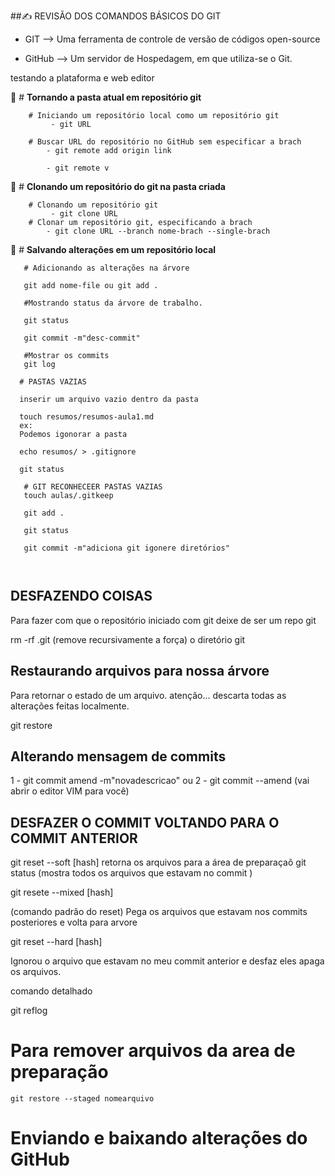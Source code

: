 ##✍️ REVISÃO DOS COMANDOS BÁSICOS DO GIT

- GIT    --> Uma ferramenta de controle de versão de códigos open-source 

- GitHub --> Um servidor de Hospedagem, em que utiliza-se o Git.

testando a plataforma e web editor

🔗 # **Tornando a pasta atual em repositório git**
```
    # Iniciando um repositório local como um repositório git
         - git URL
    
    # Buscar URL do repositório no GitHub sem especificar a brach
        - git remote add origin link

        - git remote v

```

🔗 # **Clonando um repositório do git na pasta criada**
```
    # Clonando um repositório git
         - git clone URL
    # Clonar um repositório git, especificando a brach 
        - git clone URL --branch nome-brach --single-brach

```

🔗 # **Salvando alterações em um repositório local**
``` 
   # Adicionando as alterações na árvore

   git add nome-file ou git add . 

   #Mostrando status da árvore de trabalho.
   
   git status 

   git commit -m"desc-commit"

   #Mostrar os commits
   git log

  # PASTAS VAZIAS

  inserir um arquivo vazio dentro da pasta

  touch resumos/resumos-aula1.md
  ex:
  Podemos igonorar a pasta 

  echo resumos/ > .gitignore
  
  git status

   # GIT RECONHECEER PASTAS VAZIAS
   touch aulas/.gitkeep

   git add .

   git status

   git commit -m"adiciona git igonere diretórios"



```

## DESFAZENDO COISAS

Para fazer com que o repositório iniciado com git deixe de ser um repo git

rm -rf .git 
(remove recursivamente a força) o diretório git 

## Restaurando arquivos para nossa árvore

Para retornar o estado de um arquivo.
atenção...
descarta todas as alterações feitas localmente.

git restore

## Alterando mensagem de commits
1 - git commit amend -m"novadescricao"
ou
2 - git commit --amend (vai abrir o editor VIM para você)

## DESFAZER O COMMIT VOLTANDO PARA O COMMIT ANTERIOR

git reset --soft [hash] 
retorna os arquivos para a área de preparaçaõ 
git status (mostra todos os arquivos que estavam no commit )

git resete --mixed [hash] 

(comando padrão do reset) Pega os arquivos que estavam nos commits posteriores e volta para arvore

git reset --hard [hash]

Ignorou o arquivo que estavam no meu commit anterior e desfaz eles apaga os arquivos.

comando detalhado 

git reflog

# Para remover arquivos da area de preparação
    git restore --staged nomearquivo


# Enviando e baixando alterações do GitHub







